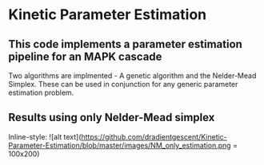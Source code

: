 # Kinetic Parameter Estimation 

## This code implements a parameter estimation pipeline for an MAPK cascade

Two algorithms are implmented - A genetic algorithm and the Nelder-Mead Simplex.
These can be used in conjunction for any generic parameter estimation problem.

## Results using only Nelder-Mead simplex

Inline-style: 
![alt text](https://github.com/dradientgescent/Kinetic-Parameter-Estimation/blob/master/images/NM_only_estimation.png = 100x200)





